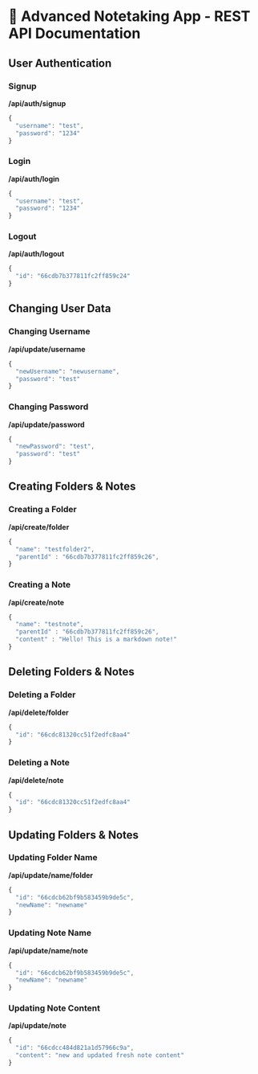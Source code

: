 # 🚧 Advanced Notetaking App - REST API Documentation

## User Authentication

### Signup
**/api/auth/signup**
```js
{
  "username": "test",
  "password": "1234"
}
```

### Login
**/api/auth/login**
```js
{
  "username": "test",
  "password": "1234"
}
```

### Logout
**/api/auth/logout**
```js
{
  "id": "66cdb7b377811fc2ff859c24"
}
```

## Changing User Data

### Changing Username
**/api/update/username**
```js
{
  "newUsername": "newusername",
  "password": "test"
}
```

### Changing Password
**/api/update/password**
```js
{
  "newPassword": "test",
  "password": "test"
}
```

## Creating Folders & Notes

### Creating a Folder
**/api/create/folder**
```js
{
  "name": "testfolder2",
  "parentId" : "66cdb7b377811fc2ff859c26",
}
```

### Creating a Note
**/api/create/note**
```js
{
  "name": "testnote",
  "parentId" : "66cdb7b377811fc2ff859c26",
  "content" : "Hello! This is a markdown note!"
}
```

## Deleting Folders & Notes

### Deleting a Folder
**/api/delete/folder**
```js
{
  "id": "66cdc81320cc51f2edfc8aa4"
}
```

### Deleting a Note
**/api/delete/note**
```js
{
  "id": "66cdc81320cc51f2edfc8aa4"
}
```

## Updating Folders & Notes

### Updating Folder Name
**/api/update/name/folder**
```js
{
  "id": "66cdcb62bf9b583459b9de5c",
  "newName": "newname"
}
```

### Updating Note Name
**/api/update/name/note**
```js
{
  "id": "66cdcb62bf9b583459b9de5c",
  "newName": "newname"
}
```

### Updating Note Content
**/api/update/note**
```js
{
  "id": "66cdcc484d821a1d57966c9a",
  "content": "new and updated fresh note content"
}
```